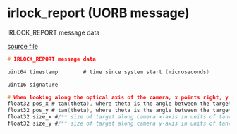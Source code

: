 # irlock_report (UORB message)

IRLOCK_REPORT message data

[source file](https://github.com/PX4/PX4-Autopilot/blob/release/1.13/msg/irlock_report.msg)

```c
# IRLOCK_REPORT message data

uint64 timestamp		# time since system start (microseconds)

uint16 signature

# When looking along the optical axis of the camera, x points right, y points down, and z points along the optical axis.
float32 pos_x # tan(theta), where theta is the angle between the target and the camera center of projection in camera x-axis
float32 pos_y # tan(theta), where theta is the angle between the target and the camera center of projection in camera y-axis
float32 size_x #/** size of target along camera x-axis in units of tan(theta) **/
float32 size_y #/** size of target along camera y-axis in units of tan(theta) **/

```
